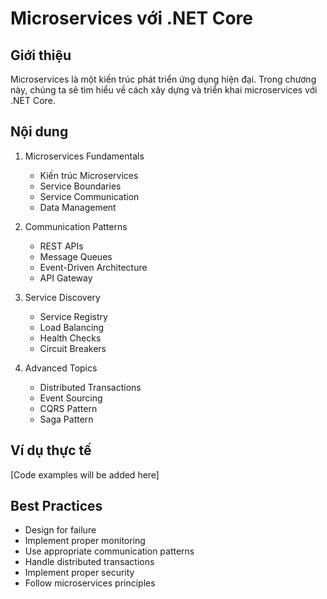 # Microservices với .NET Core

## Giới thiệu
Microservices là một kiến trúc phát triển ứng dụng hiện đại. Trong chương này, chúng ta sẽ tìm hiểu về cách xây dựng và triển khai microservices với .NET Core.

## Nội dung
1. Microservices Fundamentals
   - Kiến trúc Microservices
   - Service Boundaries
   - Service Communication
   - Data Management

2. Communication Patterns
   - REST APIs
   - Message Queues
   - Event-Driven Architecture
   - API Gateway

3. Service Discovery
   - Service Registry
   - Load Balancing
   - Health Checks
   - Circuit Breakers

4. Advanced Topics
   - Distributed Transactions
   - Event Sourcing
   - CQRS Pattern
   - Saga Pattern

## Ví dụ thực tế
[Code examples will be added here]

## Best Practices
- Design for failure
- Implement proper monitoring
- Use appropriate communication patterns
- Handle distributed transactions
- Implement proper security
- Follow microservices principles 
